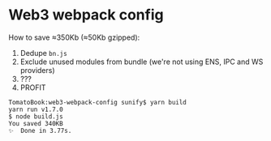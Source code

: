 # Web3 webpack config

How to save ≈350Kb (≈50Kb gzipped):

1. Dedupe `bn.js`
2. Exclude unused modules from bundle (we're not using ENS, IPC and WS providers)
3. ???
4. PROFIT

```
TomatoBook:web3-webpack-config sunify$ yarn build
yarn run v1.7.0
$ node build.js
You saved 340KB
✨  Done in 3.77s.
```